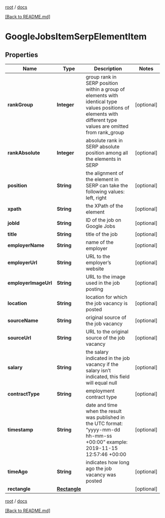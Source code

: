 [root](./../ "root") / [docs](./ "docs")

[[Back to README.md]](./../README.md "[Back to README.md]")

# GoogleJobsItemSerpElementItem

## Properties

| Name | Type | Description | Notes |
|------------ | ------------- | ------------- | -------------|
|**rankGroup** | **Integer** | group rank in SERP position within a group of elements with identical type values positions of elements with different type values are omitted from rank_group |  [optional] |
|**rankAbsolute** | **Integer** | absolute rank in SERP absolute position among all the elements in SERP |  [optional] |
|**position** | **String** | the alignment of the element in SERP can take the following values: left, right |  [optional] |
|**xpath** | **String** | the XPath of the element |  [optional] |
|**jobId** | **String** | ID of the job on Google Jobs |  [optional] |
|**title** | **String** | title of the job |  [optional] |
|**employerName** | **String** | name of the employer |  [optional] |
|**employerUrl** | **String** | URL to the employer’s website |  [optional] |
|**employerImageUrl** | **String** | URL to the image used in the job posting |  [optional] |
|**location** | **String** | location for which the job vacancy is posted |  [optional] |
|**sourceName** | **String** | original source of the job vacancy |  [optional] |
|**sourceUrl** | **String** | URL to the original source of the job vacancy |  [optional] |
|**salary** | **String** | the salary indicated in the job vacancy if the salary isn’t indicated, this field will equal null |  [optional] |
|**contractType** | **String** | employment contract type |  [optional] |
|**timestamp** | **String** | date and time when the result was published in the UTC format: “yyyy-mm-dd hh-mm-ss +00:00” example: 2019-11-15 12:57:46 +00:00 |  [optional] |
|**timeAgo** | **String** | indicates how long ago the job vacancy was posted |  [optional] |
|**rectangle** | [**Rectangle**](Rectangle.md) |  |  [optional] |

[root](./../ "root") / [docs](./ "docs")

[[Back to README.md]](./../README.md "[Back to README.md]")